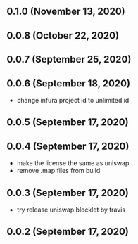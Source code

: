 ## 0.1.0 (November 13, 2020)



## 0.0.8 (October 22, 2020)



## 0.0.7 (September 25, 2020)


## 0.0.6 (September 18, 2020)

- change infura project id to unlimited id

## 0.0.5 (September 17, 2020)



## 0.0.4 (September 17, 2020)

- make the license the same as uniswap
- remove .map files from build

## 0.0.3 (September 17, 2020)

- try release uniswap blocklet by travis

## 0.0.2 (September 17, 2020)


